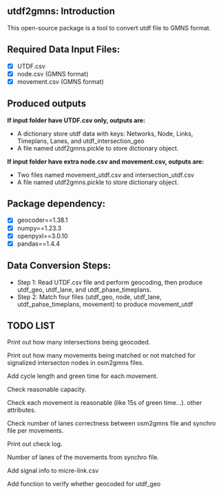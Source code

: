 ## utdf2gmns: Introduction

This open-source package is a tool to convert utdf file to GMNS format.

## Required Data Input Files:

* [X] UTDF.csv
* [X] node.csv (GMNS format)
* [X] movement.csv (GMNS format)

## **Produced outputs**

**If input folder have UTDF.csv only, outputs are:**

* A dictionary store utdf data with keys: Networks, Node, Links, Timeplans, Lanes, and utdf_intersection_geo
* A file named utdf2gmns.pickle to store dictionary object.

**If input folder have extra node.csv and movement.csv, outputs are:**

* Two files named movement_utdf.csv and intersection_utdf.csv
* A file named utdf2gmns.pickle to store dictionary object.

## **Package dependency**:

* [X] geocoder==1.38.1
* [X] numpy==1.23.3
* [X] openpyxl==3.0.10
* [X] pandas==1.4.4

## Data Conversion Steps:

* Step 1: Read UTDF.csv file and perform geocoding, then produce utdf_geo, utdf_lane, and utdf_phase_timeplans.
* Step 2: Match four files (utdf_geo, node, utdf_lane, utdf_pahse_timeplans, movement) to produce movement_utdf

## TODO LIST

Print out how many intersections being geocoded.

Print out how many movements being matched or not matched for signalized intersecton nodes in osm2gmns files.

Add cycle length and green time for each movement.

Check reasonable capacity.

Check each movement is reasonable (like 15s of green time...). other attributes.

Check number of lanes correctness between osm2gmns file and synchro file per movements.

Print out check log.

Number of lanes of the movements from synchro file.

Add signal info to micre-link.csv

Add function to verify whether geocoded for utdf_geo

